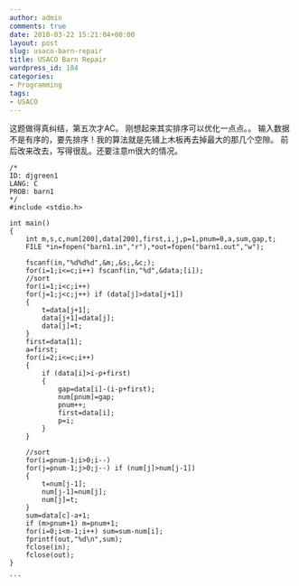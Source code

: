 ```yaml
---
author: admin
comments: true
date: 2010-03-22 15:21:04+00:00
layout: post
slug: usaco-barn-repair
title: USACO Barn Repair
wordpress_id: 184
categories:
- Programming
tags:
- USACO
---
```


这题做得真纠结，第五次才AC。
刚想起来其实排序可以优化一点点。。
输入数据不是有序的，要先排序！我的算法就是先铺上木板再去掉最大的那几个空隙。
前后改来改去，写得很乱。还要注意m很大的情况。

    
    
    /*
    ID: djgreen1
    LANG: C
    PROB: barn1
    */
    #include <stdio.h>
    
    int main()
    {
        int m,s,c,num[200],data[200],first,i,j,p=1,pnum=0,a,sum,gap,t;
        FILE *in=fopen("barn1.in","r"),*out=fopen("barn1.out","w");
        
        fscanf(in,"%d%d%d",&m;,&s;,&c;);
        for(i=1;i<=c;i++) fscanf(in,"%d",&data;[i]);
        //sort
        for(i=1;i<c;i++)
        for(j=1;j<c;j++) if (data[j]>data[j+1])
        {
            t=data[j+1];
            data[j+1]=data[j];
            data[j]=t;
        }    
        first=data[1];
        a=first;
        for(i=2;i<=c;i++)
        {
            if (data[i]>i-p+first)
            {
                gap=data[i]-(i-p+first);
                num[pnum]=gap;
                pnum++;
                first=data[i];
                p=i;
            }
        }
        
        //sort
        for(i=pnum-1;i>0;i--)
        for(j=pnum-1;j>0;j--) if (num[j]>num[j-1])
        {
            t=num[j-1];
            num[j-1]=num[j];
            num[j]=t;
        }    
        sum=data[c]-a+1;
        if (m>pnum+1) m=pnum+1;
        for(i=0;i<m-1;i++) sum=sum-num[i];
        fprintf(out,"%d\n",sum);
        fclose(in);
        fclose(out);
    }
    
    ```
    
